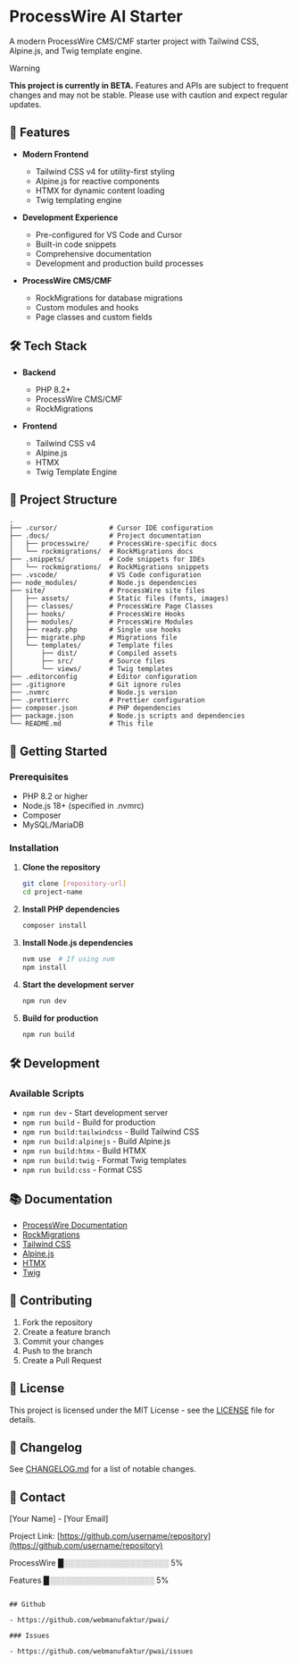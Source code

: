 # ProcessWire AI Starter

A modern ProcessWire CMS/CMF starter project with Tailwind CSS, Alpine.js, and Twig template engine.

> [!WARNING]  
> **This project is currently in BETA.**
> Features and APIs are subject to frequent changes and may not be stable. Please use with caution and expect regular updates.

## 🚀 Features

- **Modern Frontend**
  - Tailwind CSS v4 for utility-first styling
  - Alpine.js for reactive components
  - HTMX for dynamic content loading
  - Twig templating engine

- **Development Experience**
  - Pre-configured for VS Code and Cursor
  - Built-in code snippets
  - Comprehensive documentation
  - Development and production build processes

- **ProcessWire CMS/CMF**
  - RockMigrations for database migrations
  - Custom modules and hooks
  - Page classes and custom fields

## 🛠️ Tech Stack

- **Backend**
  - PHP 8.2+
  - ProcessWire CMS/CMF
  - RockMigrations

- **Frontend**
  - Tailwind CSS v4
  - Alpine.js
  - HTMX
  - Twig Template Engine

## 📁 Project Structure

```
.
├── .cursor/             # Cursor IDE configuration
├── .docs/               # Project documentation
│   ├── processwire/     # ProcessWire-specific docs
│   └── rockmigrations/  # RockMigrations docs
├── .snippets/           # Code snippets for IDEs
│   └── rockmigrations/  # RockMigrations snippets
├── .vscode/             # VS Code configuration
├── node_modules/        # Node.js dependencies
├── site/                # ProcessWire site files
│   ├── assets/          # Static files (fonts, images)
│   ├── classes/         # ProcessWire Page Classes
│   ├── hooks/           # ProcessWire Hooks
│   ├── modules/         # ProcessWire Modules
│   ├── ready.php        # Single use hooks
│   ├── migrate.php      # Migrations file
│   └── templates/       # Template files
│       ├── dist/        # Compiled assets
│       ├── src/         # Source files
│       └── views/       # Twig templates
├── .editorconfig        # Editor configuration
├── .gitignore           # Git ignore rules
├── .nvmrc               # Node.js version
├── .prettierrc          # Prettier configuration
├── composer.json        # PHP dependencies
├── package.json         # Node.js scripts and dependencies
└── README.md            # This file
```

## 🚀 Getting Started

### Prerequisites

- PHP 8.2 or higher
- Node.js 18+ (specified in .nvmrc)
- Composer
- MySQL/MariaDB

### Installation

1. **Clone the repository**
   ```bash
   git clone [repository-url]
   cd project-name
   ```

2. **Install PHP dependencies**
   ```bash
   composer install
   ```

3. **Install Node.js dependencies**
   ```bash
   nvm use  # If using nvm
   npm install
   ```

4. **Start the development server**
   ```bash
   npm run dev
   ```

5. **Build for production**
   ```bash
   npm run build
   ```

## 🛠 Development

### Available Scripts

- `npm run dev` - Start development server
- `npm run build` - Build for production
- `npm run build:tailwindcss` - Build Tailwind CSS
- `npm run build:alpinejs` - Build Alpine.js
- `npm run build:htmx` - Build HTMX
- `npm run build:twig` - Format Twig templates
- `npm run build:css` - Format CSS

## 📚 Documentation

- [ProcessWire Documentation](https://processwire.com/docs/)
- [RockMigrations](https://github.com/baumrock/RockMigrations)
- [Tailwind CSS](https://tailwindcss.com/)
- [Alpine.js](https://alpinejs.dev/)
- [HTMX](https://htmx.org/)
- [Twig](https://twig.symfony.com/)

## 🤝 Contributing

1. Fork the repository
2. Create a feature branch
3. Commit your changes
4. Push to the branch
5. Create a Pull Request

## 📄 License

This project is licensed under the MIT License - see the [LICENSE](LICENSE) file for details.

## 📝 Changelog

See [CHANGELOG.md](CHANGELOG.md) for a list of notable changes.

## 📧 Contact

[Your Name] - [Your Email]

Project Link: [https://github.com/username/repository](https://github.com/username/repository)

ProcessWire
█░░░░░░░░░░░░░░░░░░░ 5%


Features
█░░░░░░░░░░░░░░░░░░░ 5%
```

## Github

- https://github.com/webmanufaktur/pwai/

### Issues

- https://github.com/webmanufaktur/pwai/issues
